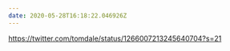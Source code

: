 ```yaml
---
date: 2020-05-28T16:18:22.046926Z
---
```

https://twitter.com/tomdale/status/1266007213245640704?s=21
